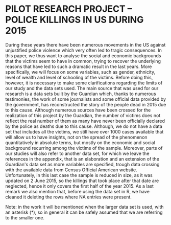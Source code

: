 # PILOT RESEARCH PROJECT – POLICE KILLINGS IN US DURING 2015

During these years there have been numerous movements in the US against unjustified police violence which very often led to tragic consequences.
In this paper, we thus want to analyse the social and economic backgrounds that the victims seem to have in common, trying to recover the underlying reasons that have led to such a dramatic result in the last years.
More specifically, we will focus on some variables, such as gender, ethnicity, level of wealth and level of schooling of the victims.
Before doing this, however, it is necessary to make some clarifications regarding the limits of our study and the data sets used.
The main source that was used for our research is a data sets built by the Guardian which, thanks to numerous testimonies, the work of some journalists and some official data provided by the government, has reconstructed the story of the people dead in 2015 due to this cause. Although numerous sources have been crossed for the realization of this project by the Guardian, the number of victims does not reflect the real number of them as many have never been officially declared by the police as deaths due to this cause. Although, we do not have a data set that includes all the victims, we still have over 1000 cases available that will allow us to have insights, not on the spread of the phenomenon quantitatively in absolute terms, but mostly on the economic and social background recurring among the victims of the sample.
Moreover, parts of our studies will also refer to another data set, for which we leave the references in the appendix, that is an elaboration and an extension of the Guardian's data set as more variables are specified, trough data crossing with the available data from Census Official American website. Unfortunately, in this last case the sample is reduced in size, as it was updated on 2 June 2015, so the killings that took place after that date are neglected, hence it only covers the first half of the year 2015.
As a last remark we also mention that, before using the data set in R, we have cleaned it deleting the rows where NA entries were present.

Note: in the work it will be mentioned when the larger data set is used, with an asterisk (*), so in general it can be safely assumed that we are referring to the smaller one.
